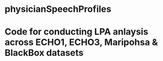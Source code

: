 # physicianSpeechProfiles
# Code for conducting LPA anlaysis across ECHO1, ECHO3, Maripohsa & BlackBox datasets
